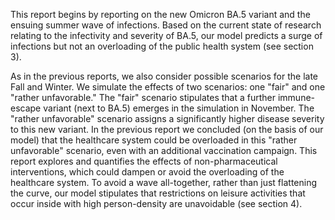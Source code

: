 This report begins by reporting on the new Omicron BA.5 variant and the ensuing summer wave of infections. Based on the current state of research relating to the infectivity and severity of BA.5, our model predicts a surge of infections but not an overloading of the public health system (see section 3).

As in the previous reports, we also consider possible scenarios for the late Fall and Winter. We simulate the effects of two scenarios: one "fair" and one "rather unfavorable." The "fair" scenario stipulates that a further immune-escape variant (next to BA.5) emerges in the simulation in November. The "rather unfavorable" scenario assigns a significantly higher disease severity to this new variant. In the previous report we concluded (on the basis of our model) that the healthcare system could be overloaded in this "rather unfavorable" scenario, even with an additional vaccination campaign. This report explores and quantifies the effects of non-pharmaceutical interventions, which could dampen or avoid the overloading of the healthcare system. To avoid a wave all-together, rather than just flattening the curve, our model stipulates that restrictions on leisure activities that occur inside with high person-density are unavoidable (see section 4).